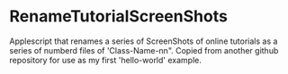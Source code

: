 # RenameTutorialScreenShots
Applescript that renames a series of ScreenShots of online tutorials as a series of numberd files of 'Class-Name-nn".
Copied from another github repository for use as my first 'hello-world' example.
